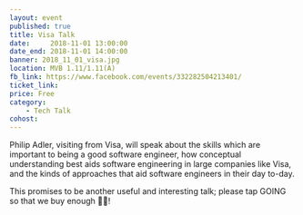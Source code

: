 ```yaml
---
layout: event
published: true
title: Visa Talk
date:     2018-11-01 13:00:00
date_end: 2018-11-01 14:00:00
banner: 2018_11_01_visa.jpg
location: MVB 1.11/1.11(A)
fb_link: https://www.facebook.com/events/332282504213401/
ticket_link:
price: Free
category:
    - Tech Talk
cohost:
---
```


Philip Adler, visiting from Visa, will speak about the skills which are important to being a good software engineer, how conceptual understanding best aids software engineering in large companies like Visa, and the kinds of approaches that aid software engineers in their day to-day.

This promises to be another useful and interesting talk; please tap GOING so that we buy enough 🍕🥙!
